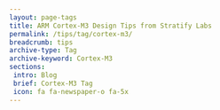 ```yaml
---
layout: page-tags
title: ARM Cortex-M3 Design Tips from Stratify Labs
permalink: /tips/tag/cortex-m3/
breadcrumb: tips
archive-type: Tag
archive-keyword: Cortex-M3
sections:
 intro: Blog
 brief: Cortex-M3 Tag
 icon: fa fa-newspaper-o fa-5x
---
```

